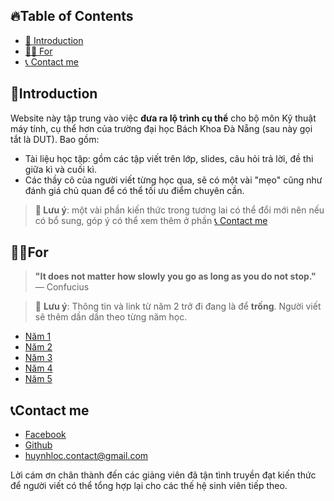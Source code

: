 ## 🔥Table of Contents

- [🫡 Introduction](#introduction)
- [🧑‍🏫 For](#for)
- [📞 Contact me](#contact-me)

## 🫡Introduction

Website này tập trung vào việc **đưa ra lộ trình cụ thể** cho bộ môn Kỹ thuật máy tính, cụ thể hơn của trường đại học Bách Khoa Đà Nẵng (sau này gọi tắt là DUT). Bao gồm:

- Tài liệu học tập: gồm các tập viết trên lớp, slides, câu hỏi trả lời, đề thi giữa kì và cuối kì.
- Các thầy cô của người viết từng học qua, sẽ có một vài "mẹo" cũng như đánh giá chủ quan để có thể tối ưu điểm chuyên cần.

> **🚨 Lưu ý**: một vài phần kiến thức trong tương lai có thể đổi mới nên nếu có bổ sung, góp ý có thể xem thêm ở phần [📞 Contact me](#contact-me)

## 🧑‍🏫For

> **"It does not matter how slowly you go as long as you do not stop."**  
> — Confucius

> 🚨 **Lưu ý**: Thông tin và link từ năm 2 trở đi đang là để **trống**. Người viết sẽ thêm dần dần theo từng năm học.

- [Năm 1](https://)
- [Năm 2](https://)
- [Năm 3](https://)
- [Năm 4](https://)
- [Năm 5](https://)

## 📞Contact me

- [Facebook](https://facebook.com/61561116444201)
- [Github](https://github.com/hthienloc)
- huynhloc.contact@gmail.com

Lời cám ơn chân thành đến các giảng viên đã tận tình truyền đạt kiến thức để người viết có thể tổng hợp lại cho các thế hệ sinh viên tiếp theo.
